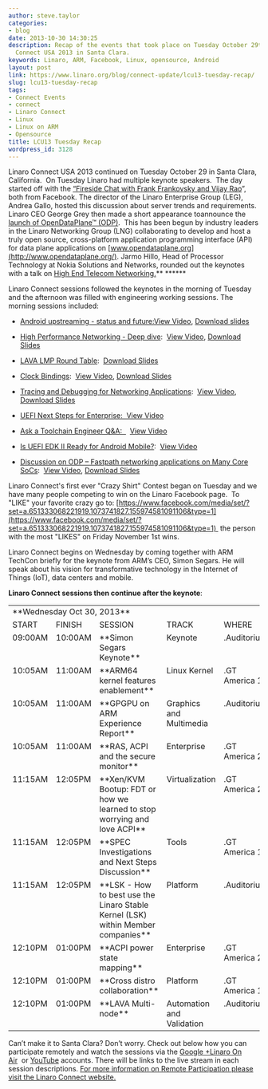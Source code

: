 ```yaml
---
author: steve.taylor
categories:
- blog
date: 2013-10-30 14:30:25
description: Recap of the events that took place on Tuesday October 29th at the Linaro
  Connect USA 2013 in Santa Clara.
keywords: Linaro, ARM, Facebook, Linux, opensource, Android
layout: post
link: https://www.linaro.org/blog/connect-update/lcu13-tuesday-recap/
slug: lcu13-tuesday-recap
tags:
- Connect Events
- connect
- Linaro Connect
- Linux
- Linux on ARM
- Opensource
title: LCU13 Tuesday Recap
wordpress_id: 3128
---
```


Linaro Connect USA 2013 continued on Tuesday October 29 in Santa Clara, California.  On Tuesday Linaro had multiple keynote speakers.  The day started off with the [“Fireside Chat with Frank Frankovsky and Vijay Rao](http://www.youtube.com/watch?v=UUAU5JnP1EM)”, both from Facebook. The director of the Linaro Enterprise Group (LEG), Andrea Gallo, hosted this discussion about server trends and requirements. Linaro CEO George Grey then made a short appearance toannounce the [launch of OpenDataPlane™ (ODP)](http://www.linaro.org/news/linaro-launches-opendataplane-odp-project-to-deliver-open-source-cross-platform-interoperability-for-networking-platforms/en/).  This has been begun by industry leaders in the Linaro Networking Group (LNG) collaborating to develop and host a truly open source, cross-platform application programming interface (API) for data plane applications on [www.opendataplane.org](http://www.opendataplane.org/). Jarmo Hillo, Head of Processor Technology at Nokia Solutions and Networks, rounded out the keynotes with a talk on [High End Telecom Networking.](http://www.linaro.org/documents/download/379b13e6591ba569da31763d12455781526969fd49033)** ******

Linaro Connect sessions followed the keynotes in the morning of Tuesday and the afternoon was filled with engineering working sessions. The morning sessions included:




  * [Android upstreaming - status and future:](http://lcu-13.zerista.com/event/member/85107)[View Video](http://www.youtube.com/watch?v=BeK28igciCk), [Download slides](http://www.linaro.org/documents/download/267fe5b654b3391646d62d4ce9ced418526967bd567ea)


  * [High Performance Networking - Deep dive](http://lcu-13.zerista.com/event/member/85112):  [View Video](http://www.youtube.com/watch?v=QTtKOoIteaY), [Download Slides](http://www.linaro.org/documents/download/d5fc06fdc56007d0aba563d82141a8ab5269a3271bc36)


  * [LAVA LMP Round Table](http://lcu-13.zerista.com/event/member/85123):  [Download Slides](http://www.linaro.org/documents/download/a8a8bd7d571665296475d868d71652a852696f8f90a08)


  * [Clock Bindings](http://lcu-13.zerista.com/event/member/85110):  [View Video](http://www.youtube.com/watch?v=ZwwQdAwQsKg), [Download Slides](http://www.linaro.org/documents/download/fe73f018507ae60e2945fb74af9b28375270498b14a89)


  * [Tracing and Debugging for Networking Applications](http://lcu-13.zerista.com/event/member/85105):  [View Video](http://www.youtube.com/watch?v=z3BdRxMNuwA), [Download Slides](http://www.linaro.org/documents/download/31d34eee0b68bea09e08af115a36097a5266dfa5785dc)


  * [UEFI Next Steps for Enterprise](http://lcu-13.zerista.com/event/member/85111)[:  View Video](http://www.youtube.com/watch?v=IwlOpwHVzwM)


  * [Ask a Toolchain Engineer Q&A:  ](http://lcu-13.zerista.com/event/member/85113)  [View Video](http://www.youtube.com/watch?v=yUmq9mGHC80)


  * [Is UEFI EDK II Ready for Android Mobile?](http://lcu-13.zerista.com/event/member/85114):  [View Video](http://www.youtube.com/watch?v=yUmq9mGHC80)


  * [Discussion on ODP – Fastpath networking applications on Many Core SoCs](http://lcu-13.zerista.com/event/member/85109):  [View Video](http://www.youtube.com/watch?v=moWTXkbDrCQ), [Download Slides](http://www.linaro.org/documents/download/58c05d8029f91e051d6afc229e9afd2c526968f898e13)


Linaro Connect's first ever "Crazy Shirt" Contest began on Tuesday and we have many people competing to win on the Linaro Facebook page.  To "LIKE" your favorite crazy go to: [https://www.facebook.com/media/set/?set=a.651333068221919.1073741827.155974581091106&type=1](https://www.facebook.com/media/set/?set=a.651333068221919.1073741827.155974581091106&type=1)  the person with the most "LIKES" on Friday November 1st wins.

Linaro Connect begins on Wednesday by coming together with ARM TechCon briefly for the keynote from ARM’s CEO, Simon Segars. He will speak about his vision for transformative technology in the Internet of Things (IoT), data centers and mobile.

**Linaro Connect sessions then continue after the keynote**:

<table cellpadding="0" cellspacing="0" border="0" class="table responsive-table">
<tbody >
<tr >
<td colspan="5" markdown="1">
**Wednesday Oct 30, 2013**
</td>
</tr>
<tr >

<td markdown="1" >
START
</td>

<td markdown="1" >
FINISH
</td>

<td markdown="1" >
SESSION
</td>

<td markdown="1" >
TRACK
</td>

<td markdown="1" >
WHERE
</td>
</tr>
<tr >

<td valign="top" markdown="1">
09:00AM
</td>

<td valign="top" markdown="1">
10:00AM
</td>

<td width="277" valign="top" markdown="1">
**Simon Segars Keynote**
</td>

<td valign="top" markdown="1">
Keynote
</td>

<td valign="top" markdown="1">
.Auditorium
</td>
</tr>
<tr >

<td valign="top" markdown="1">
10:05AM
</td>

<td valign="top" markdown="1">
11:00AM
</td>

<td width="277" valign="top" markdown="1">
**ARM64 kernel features enablement**
</td>

<td valign="top" markdown="1">
Linux Kernel
</td>

<td valign="top" markdown="1">
.GT America 1
</td>
</tr>
<tr >

<td valign="top" markdown="1">
10:05AM
</td>

<td valign="top" markdown="1">
11:00AM
</td>

<td width="277" valign="top" markdown="1">
**GPGPU on ARM Experience Report**
</td>

<td valign="top" markdown="1">
Graphics and Multimedia
</td>

<td valign="top" markdown="1">
.Auditorium
</td>
</tr>
<tr >

<td valign="top" markdown="1">
10:05AM
</td>

<td valign="top" markdown="1">
11:00AM
</td>

<td width="277" valign="top" markdown="1">
**RAS, ACPI and the secure monitor**
</td>

<td valign="top" markdown="1">
Enterprise
</td>

<td valign="top" markdown="1">
.GT America 2
</td>
</tr>
<tr >

<td valign="top" markdown="1">
11:15AM
</td>

<td valign="top" markdown="1">
12:05PM
</td>

<td width="277" valign="top" markdown="1">
**Xen/KVM Bootup: FDT or how we learned to stop worrying and love ACPI**
</td>

<td valign="top" markdown="1">
Virtualization
</td>

<td valign="top" markdown="1">
.GT America 2
</td>
</tr>
<tr >

<td valign="top" markdown="1">
11:15AM
</td>

<td valign="top" markdown="1">
12:05PM
</td>

<td width="277" valign="top" markdown="1">
**SPEC Investigations and Next Steps Discussion**
</td>

<td valign="top" markdown="1">
Tools
</td>

<td valign="top" markdown="1">
.GT America 1
</td>
</tr>
<tr >

<td valign="top" markdown="1">
11:15AM
</td>

<td valign="top" markdown="1">
12:05PM
</td>

<td width="277" valign="top" markdown="1">
**LSK - How to best use the Linaro Stable Kernel (LSK) within Member companies**
</td>

<td valign="top" markdown="1">
Platform
</td>

<td valign="top" markdown="1">
.Auditorium
</td>
</tr>
<tr >

<td valign="top" markdown="1">
12:10PM
</td>

<td valign="top" markdown="1">
01:00PM
</td>

<td width="277" valign="top" markdown="1">
**ACPI power state mapping**
</td>

<td valign="top" markdown="1">
Enterprise
</td>

<td valign="top" markdown="1">
.GT America 2
</td>
</tr>
<tr >

<td valign="top" markdown="1">
12:10PM
</td>

<td valign="top" markdown="1">
01:00PM
</td>

<td width="277" valign="top" markdown="1">
**Cross distro collaboration**
</td>

<td valign="top" markdown="1">
Platform
</td>

<td valign="top" markdown="1">
.GT America 1
</td>
</tr>
<tr >

<td valign="top" markdown="1">
12:10PM
</td>

<td valign="top" markdown="1">
01:00PM
</td>

<td width="277" valign="top" markdown="1">
**LAVA Multi-node**
</td>

<td valign="top" markdown="1">
Automation and Validation
</td>

<td valign="top" markdown="1">
.Auditorium
</td>
</tr>
</tbody>
</table>

Can’t make it to Santa Clara? Don’t worry. Check out below how you can participate remotely and watch the sessions via the [Google +Linaro On Air](https://plus.google.com/u/0/116754366033915823792/posts)  or [YouTube](http://www.youtube.com/user/LinaroOnAir) accounts. There will be links to the live stream in each session descriptions. [For more information on Remote Participation please visit the Linaro Connect website.](http://www.linaro.org/connect-lcu13/schedule/remote-participation)